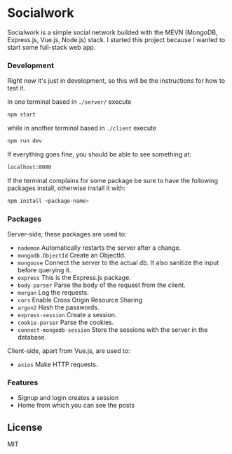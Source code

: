 # Socialwork

Socialwork is a simple social network builded with the MEVN (MongoDB, Express.js, Vue.js, Node.js) stack.
I started this project because I wanted to start some full-stack web app.

### Development

Right now it's just in development, so this will be the instructions for how to test it.

In one terminal based in ```./server/``` execute
```bash
npm start
```

while in another terminal based in ```./client``` execute
```bash
npm run dev
```

If everything goes fine, you should be able to see something at: 
```bash
localhost:8080
```

If the terminal complains for some package be sure to have the following packages  install, otherwise install it with:
```bash
npm install <package-name>
```

### Packages

Server-side, these packages are used to:
* ```nodemon``` 
Automatically restarts the server after a change.
* ```mongodb.ObjectId```
Create an ObjectId.
* ```mongoose```
Connect the server to the actual db.
It also sanitize the input before querying it.
* ```express```
This is the Express.js package.
* ```body-parser```
Parse the body of the request from the client.
* ```morgan```
Log the requests.
* ```cors```
Enable Cross Origin Resource Sharing
* ```argon2```
Hash the passwords.
* ```express-session```
Create a session.
* ```cookie-parser```
Parse the cookies.
* ```connect-mongodb-session```
Store the sessions with the server in the database.

Client-side, apart from Vue.js, are used to:
* ```axios```
Make HTTP requests.

### Features
 - Signup and login creates a session 
 - Home from which you can see the posts

License
----

MIT